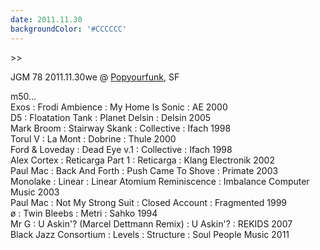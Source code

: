 ```yaml
---
date: 2011.11.30
backgroundColor: '#CCCCCC'
---
```


\>>

JGM 78 2011.11.30we @ [Popyourfunk](http://www.popyourfunk.com), SF  

m50...  
Exos : Frodi Ambience : My Home Is Sonic : AE 2000  
D5 : Floatation Tank : Planet Delsin : Delsin 2005  
Mark Broom : Stairway Skank : Collective : Ifach 1998  
Torul V : La Mont : Dobrine : Thule 2000  
Ford & Loveday : Dead Eye v.1 : Collective : Ifach 1998  
Alex Cortex : Reticarga Part 1 : Reticarga : Klang Electronik 2002  
Paul Mac : Back And Forth : Push Came To Shove : Primate 2003  
Monolake : Linear : Linear Atomium Reminiscence : Imbalance Computer Music 2003  
Paul Mac : Not My Strong Suit : Closed Account : Fragmented 1999  
ø : Twin Bleebs : Metri : Sahko 1994  
Mr G : U Askin'? (Marcel Dettmann Remix) : U Askin'? : REKIDS 2007  
Black Jazz Consortium : Levels : Structure : Soul People Music 2011